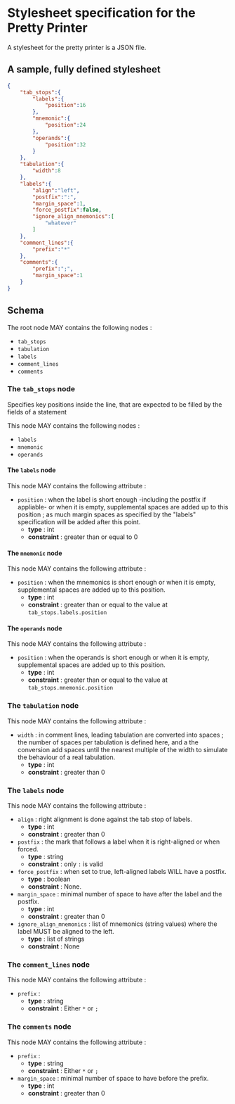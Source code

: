 # Stylesheet specification for the Pretty Printer

A stylesheet for the pretty printer is a JSON file.

## A sample, fully defined stylesheet

```json
{
    "tab_stops":{
        "labels":{
            "position":16
        },
        "mnemonic":{
            "position":24
        },
        "operands":{
            "position":32
        }
    },
    "tabulation":{
        "width":8
    },
    "labels":{
        "align":"left",
        "postfix":":",
        "margin_space":1,
        "force_postfix":false,
        "ignore_align_mnemonics":[
            "whatever"
        ]
    },
    "comment_lines":{
        "prefix":"*"
    },
    "comments":{
        "prefix":";",
        "margin_space":1
    }
}

```

## Schema

The root node MAY contains the following nodes :

* `tab_stops`
* `tabulation`
* `labels`
* `comment_lines`
* `comments`

### The `tab_stops` node

Specifies key positions inside the line, that are expected to be 
filled by the fields of a statement

This node MAY contains the following nodes : 

* `labels`
* `mnemonic`
* `operands`

#### The `labels` node

This node MAY contains the following attribute :

* `position` : when the label is short enough -including the postfix if appliable-
or when it is empty, supplemental spaces are added up to this position ;
as much margin spaces as specified by the "labels" specification will be added
after this point.
  * **type** : int
  * **constraint** : greater than or equal to 0

#### The `mnemonic` node

This node MAY contains the following attribute : 

* `position` : when the mnemonics is short enough
or when it is empty, supplemental spaces are added up to this position.
  * **type** : int
  * **constraint** : greater than or equal to the value at `tab_stops.labels.position`

#### The `operands` node

This node MAY contains the following attribute : 

* `position` : when the operands is short enough
or when it is empty, supplemental spaces are added up to this position.
  * **type** : int
  * **constraint** : greater than or equal to the value at `tab_stops.mnemonic.position`

### The `tabulation` node

This node MAY contains the following attribute : 

* `width` : in comment lines, leading tabulation are converted into spaces ; the number
of spaces per tabulation is defined here, and a the conversion add spaces until the nearest multiple
of the width to simulate the behaviour of a real tabulation.
  * **type** : int
  * **constraint** : greater than 0

### The `labels` node

This node MAY contains the following attribute : 

* `align` : right alignment is done against the tab stop of labels.
  * **type** : int
  * **constraint** : greater than 0
* `postfix` : the mark that follows a label when it is right-aligned or when forced.
  * **type** : string
  * **constraint** : only `:` is valid
* `force_postfix` : when set to true, left-aligned labels WILL have a postfix.
  * **type** : boolean
  * **constraint** : None.
* `margin_space` : minimal number of space to have after the label and the postfix.
  * **type** : int
  * **constraint** : greater than 0
* `ignore_align_mnemonics` : list of mnemonics (string values) where the label MUST be aligned to the left.
  * **type** : list of strings
  * **constraint** : None

### The `comment_lines` node

This node MAY contains the following attribute : 

* `prefix` : 
  * **type** : string
  * **constraint** : Either `*` or `;`


### The `comments` node

This node MAY contains the following attribute : 

* `prefix` : 
  * **type** : string
  * **constraint** : Either `*` or `;`
* `margin_space` : minimal number of space to have before the prefix.
  * **type** : int
  * **constraint** : greater than 0

